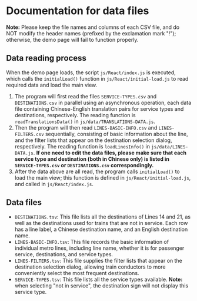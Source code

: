 # Documentation for data files

**Note:** Please keep the file names and columns of each CSV file, and do NOT modify the header names (prefixed by the exclamation mark "!"); otherwise, the demo page will fail to function properly.

## Data reading process
When the demo page loads, the script `js/React/index.js` is executed, which calls the `initialLoad()` function in `js/React/initial-load.js` to read required data and load the main view.
1. The program will first read the files `SERVICE-TYPES.csv` and `DESTINATIONS.csv` in parallel using an asynchronous operation, each data file containing Chinese-English translation pairs for service types and destinations, respectively. The reading function is `readTranslationsData()` in `js/data/TRANSLATIONS-DATA.js`.
2. Then the program will then read `LINES-BASIC-INFO.csv` and `LINES-FILTERS.csv` sequentially, consisting of basic information about the line, and the filter lists that appear on the destination selection dialog, respectively. The reading function is `loadLinesInfo()` in `js/data/LINES-DATA.js`. **If one need to edit the data files, please make sure that each service type and destination (both in Chinese only) is listed in `SERVICE-TYPES.csv` or `DESTINATIONS.csv` correspondingly.**
3. After the data above are all read, the program calls `initialLoad()` to load the main view; this function is defined in `js/React/initial-load.js`, and called in `js/React/index.js`.

## Data files
* `DESTINATIONS.tsv`: This file lists all the destinations of Lines 14 and 21, as well as the destinations used for trains that are not in service. Each row has a line label, a Chinese destination name, and an English destination name.
* `LINES-BASIC-INFO.tsv`: This file records the basic information of individual metro lines, including line name, whether it is for passenger service, destinations, and service types.
* `LINES-FILTERS.tsv`: This file supplies the filter lists that appear on the destination selection dialog, allowing train conductors to more conveniently select the most frequent destinations.
* `SERVICE-TYPES.tsv`: This file lists all the service types available. **Note:** when selecting "not in service", the destination sign will not display this service type.
